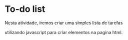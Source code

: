 # To-do list


Nesta atividade, iremos criar uma simples lista de tarefas


utilizando javascript para criar elementos na pagina html.